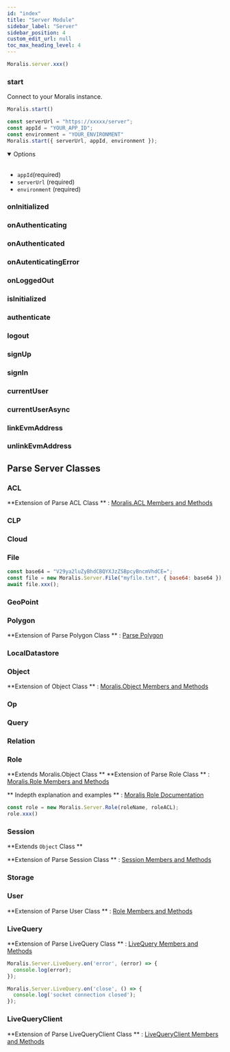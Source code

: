 ```yaml
---
id: "index"
title: "Server Module"
sidebar_label: "Server"
sidebar_position: 4
custom_edit_url: null
toc_max_heading_level: 4
---
```


```js
Moralis.server.xxx()
```
### start

Connect to your Moralis instance.

```js
Moralis.start()
```

```js
const serverUrl = "https://xxxxx/server";
const appId = "YOUR_APP_ID";
const environment = "YOUR_ENVIRONMENT"
Moralis.start({ serverUrl, appId, environment });
```
<details open><summary>Options</summary><br/>

- `appId`(required)
- `serverUrl` (required)
- `environment` (required)

### onInitialized
### onAuthenticating
### onAuthenticated
### onAutenticatingError
### onLoggedOut
### isInitialized
### authenticate
### logout
### signUp
### signIn
### currentUser
### currentUserAsync
### linkEvmAddress
### unlinkEvmAddress

## Parse Server Classes
### ACL
**Extension of Parse ACL Class ** : [Moralis.ACL Members and Methods ](https://parseplatform.org/Parse-SDK-JS/api/master/Parse.ACL.html)
### CLP

### Cloud
### File
```js
const base64 = "V29ya2luZyBhdCBQYXJzZSBpcyBncmVhdCE=";
const file = new Moralis.Server.File("myfile.txt", { base64: base64 });
await file.xxx();
```

### GeoPoint
### Polygon
**Extension of Parse Polygon Class ** : [Parse Polygon ](https://parseplatform.org/Parse-SDK-JS/api/master/Parse.Polygon.html)
### LocalDatastore
### Object
**Extension of Object Class ** : [Moralis.Object Members and Methods ](https://parseplatform.org/Parse-SDK-JS/api/master/Parse.Object.html)
### Op
### Query
### Relation
### Role
**Extends Moralis.Object Class **
**Extension of Parse Role Class ** : [Moralis.Role Members and Methods ](https://parseplatform.org/Parse-SDK-JS/api/master/Parse.Role.html)

** Indepth explanation and examples ** : [Moralis Role Documentation](https://docs.moralis.io/moralis-dapp/database/roles)

```js
const role = new Moralis.Server.Role(roleName, roleACL);
role.xxx() 
```

### Session
**Extends `Object` Class **

**Extension of Parse Session Class ** : [Session Members and Methods ](https://parseplatform.org/Parse-SDK-JS/api/master/Parse.Session.html)

### Storage

### User
**Extension of Parse User Class ** : [Role Members and Methods ](https://parseplatform.org/Parse-SDK-JS/api/master/Parse.User.html)

### LiveQuery
**Extension of Parse LiveQuery Class ** : [LiveQuery Members and Methods ](https://parseplatform.org/Parse-SDK-JS/api/master/Parse.LiveQuery.html)

```js
Moralis.Server.LiveQuery.on('error', (error) => {
  console.log(error);
});

Moralis.Server.LiveQuery.on('close', () => {
  console.log('socket connection closed');
});
```
### LiveQueryClient
**Extension of Parse LiveQueryClient Class ** : [LiveQueryClient Members and Methods ](https://parseplatform.org/Parse-SDK-JS/api/master/Parse.LiveQueryClient.html)


